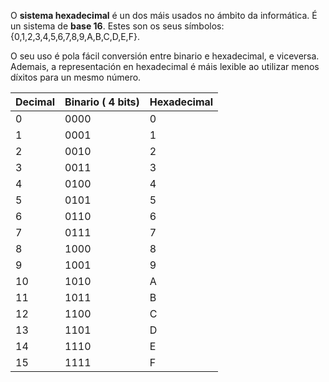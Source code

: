 O **sistema hexadecimal** é un dos máis usados no ámbito da informática. É un sistema de **base 16**. Estes son os seus símbolos: {0,1,2,3,4,5,6,7,8,9,A,B,C,D,E,F}.

O seu uso é pola fácil conversión entre binario e hexadecimal, e viceversa. Ademais, a representación en hexadecimal é máis lexible ao utilizar menos díxitos para un mesmo número.

| Decimal | Binario ( 4 bits) | Hexadecimal |
| ------- | ----------------- | ----------- |
| 0       | 0000              | 0           |
| 1       | 0001              | 1           |
| 2       | 0010              | 2           |
| 3       | 0011              | 3           |
| 4       | 0100              | 4           |
| 5       | 0101              | 5           |
| 6       | 0110              | 6           |
| 7       | 0111              | 7           |
| 8       | 1000              | 8           |
| 9       | 1001              | 9           |
| 10      | 1010              | A           |
| 11      | 1011              | B           |
| 12      | 1100              | C           |
| 13      | 1101              | D           |
| 14      | 1110              | E           |
| 15      | 1111              | F           |

